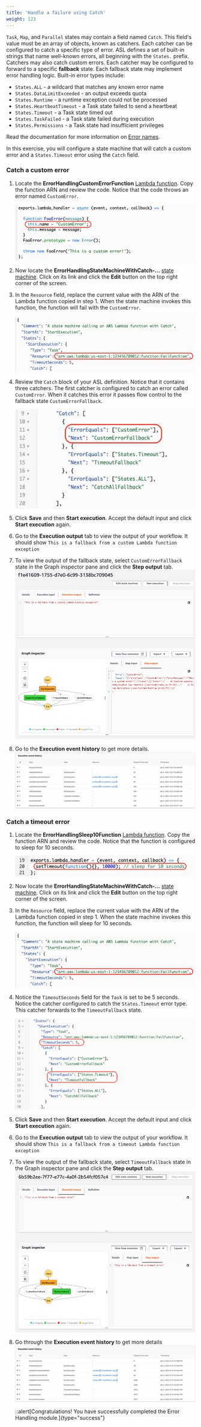 ```yaml
---
title: 'Handle a failure using Catch'
weight: 123
---
```


`Task`, `Map`, and `Parallel` states may contain a field named `Catch`. This field's value must be an array of objects, known as catchers. Each catcher can be configured to catch a specific type of error. ASL defines a set of built-in strings that name well-known errors, all beginning with the `States.` prefix. Catchers may also catch custom errors. Each catcher may be configured to forward to a specific **fallback** state. Each fallback state may implement error handling logic. Built-in error types include:

- `States.ALL` - a wildcard that matches any known error name
- `States.DataLimitExceeded` - an output exceeds quota
- `States.Runtime` - a runtime exception could not be processed
- `States.HeartbeatTimeout` - a Task state failed to send a heartbeat
- `States.Timeout` - a Task state timed out
- `States.TaskFailed` - a Task state failed during execution
- `States.Permissions` - a Task state had insufficient privileges

Read the documentation for more information on [Error names](https://docs.aws.amazon.com/step-functions/latest/dg/concepts-error-handling.html).

In this exercise, you will configure a state machine that will catch a custom error and a `States.Timeout` error using the `Catch` field. 

### Catch a custom error

1. Locate the **ErrorHandlingCustomErrorFunction** [Lambda function](https://console.aws.amazon.com/lambda/home). Copy the function ARN and review the code. Notice that the code throws an error named `CustomError`.

   ![Lambda function throws CustomError](/static/img/module-10/error-handling-lambda-function-custom-error.png)

2. Now locate the **ErrorHandlingStateMachineWithCatch-...** [state machine](https://console.aws.amazon.com/states/home). Click on its link and click the **Edit** button on the top right corner of the screen. 

3. In the `Resource` field, replace the current value with the ARN of the Lambda function copied in step 1. When the state machine invokes this function, the function will fail with the `CustomError`.

   ![Replace Lambda function ARN](/static/img/module-10/error-handling-state-machine-catch.png)

4. Review the `Catch` block of your ASL definition. Notice that it contains three catchers. The first catcher is configured to catch an error called `CustomError`. When it catches this error it passes flow control to the fallback state `CustomErrorFallback`.

   ![Catch CustomError](/static/img/module-10/error-handling-state-machine-catch-custom-error.png)

5. Click **Save** and then **Start execution**. Accept the default input and click **Start execution** again.

6. Go to the **Execution output** tab to view the output of your workflow. It should show `This is a fallback from a custom Lambda function exception`

7. To view the output of the fallback state, select `CustomErrorFallback` state in the Graph inspector pane and click the **Step output** tab.
   ![Failure using Catch output](/static/img/module-10/error-handling-custom-error-catch-output.png)
8. Go to the **Execution event history** to get more details.
   ![Failure using Catch event history](/static/img/module-10/error-handling-custom-error-catch-event-history.png)



### Catch a timeout error

1. Locate the **ErrorHandlingSleep10Function** [Lambda function](https://console.aws.amazon.com/lambda/home). Copy the function ARN and review the code. Notice that the function is configured to sleep for 10 seconds.

   ![Lambda function sleeps for 10 seconds](/static/img/module-10/error-handling-lambda-sleep10.png)

2. Now locate the **ErrorHandlingStateMachineWithCatch-...** [state machine](https://console.aws.amazon.com/states/home). Click on its link and click the **Edit** button on the top right corner of the screen. 

3. In the `Resource` field, replace the current value with the ARN of the Lambda function copied in step 1. When the state machine invokes this function, the function will sleep for 10 seconds.

   ![Replace Lambda function ARN](/static/img/module-10/error-handling-state-machine-catch.png)

4. Notice the `TimeoutSeconds` field for the `Task` is set to be 5 seconds. Notice the catcher configured to catch the `States.Timeout` error type. This catcher forwards to the `TimeoutFallback` state. 

   ![Review the Timeout Catcher](/static/img/module-10/error-handling-state-machine-timeout.png)

5. Click **Save** and then **Start execution**. Accept the default input and click **Start execution** again.

6. Go to the **Execution output** tab to view the output of your workflow. It should show `This is a fallback from a timeout Lambda function exception`

7. To view the output of the fallback state, select `TimeoutFallback` state in the Graph inspector pane and click the **Step output** tab.
   ![Failure using Catch output](/static/img/module-10/error-handling-timeout-error-catch-output.png)

8. Go through the **Execution event history** to get more details
   ![Failure using Catch event history](/static/img/module-10/error-handling-timeout-error-catch-event-history.png)

   ::alert[Congratulations! You have successfully completed the Error Handling module.]{type="success"}
